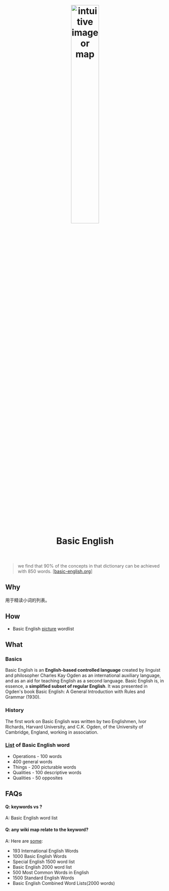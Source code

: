 <h1 align="center">
<br>
	<a href="https://en.wiktionary.org/wiki/Appendix:Basic_English_word_list">
  <img src="https://i.imgur.com/XeWmnJs.png" alt="intuitive image or map" width=42%">
  </a>
  <br><br>
Basic English 
  <br><br>
</h1>

>  we find that 90% of the concepts in that dictionary can be achieved with 850 words. [[basic-english.org](http://ogden.basic-english.org/)]

## Why 

用于精读小词的列表。

## How

* Basic English [picture](https://simple.wiktionary.org/wiki/Wiktionary:Basic_English_picture_wordlist) wordlist

## What 

### Basics

Basic English is an **English-based controlled language** created by linguist and philosopher Charles Kay Ogden as an international auxiliary language, and as an aid for teaching English as a second language. Basic English is, in essence, a **simplified subset of regular English**. It was presented in Ogden's book Basic English: A General Introduction with Rules and Grammar (1930). 

### History

The first work on Basic English was written by two Englishmen, Ivor Richards, Harvard University, and C.K. Ogden, of the University of Cambridge, England, working in association.

### [List](https://en.wiktionary.org/wiki/Appendix:Basic_English_word_list) of Basic English word

* Operations - 100 words
* 400 general words
* Things - 200 picturable words
* Qualities - 100 descriptive words
* Qualities - 50 opposites


## FAQs

#### Q: keywords vs ?

A: Basic English word list

#### Q: any wiki map relate to the keyword?

A: Here are [some](https://en.wiktionary.org/wiki/Appendix:Basic_English_word_list#Related_links):

* 193 International English Words
* 1000 Basic English Words
* Special English 1500 word list
* Basic English 2000 word list
* 500 Most Common Words in English
* 1500 Standard English Words
* Basic English Combined Word Lists(2000 words)


